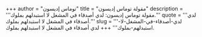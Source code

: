 +++
author = "توماس إديسون"
title = "مقولة توماس إديسون"
description = '''مقولة توماس إديسون: لدي أصدقاء في المشغل لا استبدلهم بملوك.'''
quote = '''لدي أصدقاء في المشغل لا استبدلهم بملوك.'''
slug = '''لدي-أصدقاء-في-المشغل-لا-استبدلهم-بملوك'''
+++
لدي أصدقاء في المشغل لا استبدلهم بملوك.
